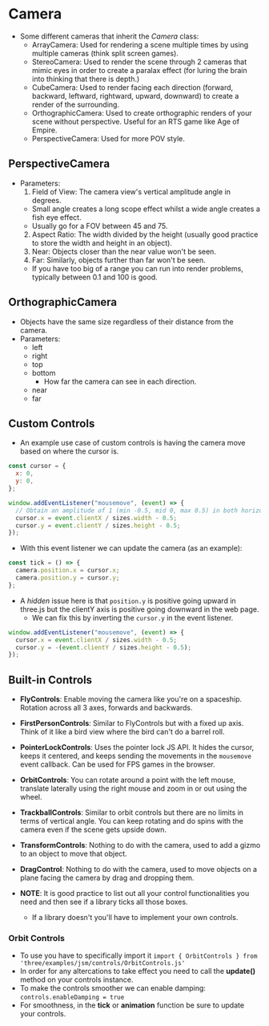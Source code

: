 # Camera

- Some different cameras that inherit the _Camera_ class:
  - ArrayCamera: Used for rendering a scene multiple times by using multiple cameras (think split screen games).
  - StereoCamera: Used to render the scene through 2 cameras that mimic eyes in order to create a paralax effect (for luring the brain into thinking that there is depth.)
  - CubeCamera: Used to render facing each direction (forward, backward, leftward, rightward, upward, downward) to create a render of the surrounding.
  - OrthographicCamera: Used to create orthographic renders of your scene without perspective. Useful for an RTS game like Age of Empire.
  - PerspectiveCamera: Used for more POV style.

## PerspectiveCamera

- Parameters:
  1. Field of View: The camera view's vertical amplitude angle in degrees.
  - Small angle creates a long scope effect whilst a wide angle creates a fish eye effect.
  - Usually go for a FOV between 45 and 75.
  2. Aspect Ratio: The width divided by the height (usually good practice to store the width and height in an object).
  3. Near: Objects closer than the near value won't be seen.
  4. Far: Similarly, objects further than far won't be seen.
  - If you have too big of a range you can run into render problems, typically between 0.1 and 100 is good.

## OrthographicCamera

- Objects have the same size regardless of their distance from the camera.
- Parameters:
  - left
  - right
  - top
  - bottom
    - How far the camera can see in each direction.
  - near
  - far

## Custom Controls

- An example use case of custom controls is having the camera move based on where the cursor is.

```js
const cursor = {
  x: 0,
  y: 0,
};

window.addEventListener("mousemove", (event) => {
  // Obtain an amplitude of 1 (min -0.5, mid 0, max 0.5) in both horizontal and vertical
  cursor.x = event.clientX / sizes.width - 0.5;
  cursor.y = event.clientY / sizes.height - 0.5;
});
```

- With this event listener we can update the camera (as an example):

```js
const tick = () => {
  camera.position.x = cursor.x;
  camera.position.y = cursor.y;
};
```

- A _hidden_ issue here is that `position.y` is positive going upward in three.js but the clientY axis is positive going downward in the web page.
  - We can fix this by inverting the `cursor.y` in the event listener.

```js
window.addEventListener("mousemove", (event) => {
  cursor.x = event.clientX / sizes.width - 0.5;
  cursor.y = -(event.clientY / sizes.height - 0.5);
});
```

## Built-in Controls

- **FlyControls**: Enable moving the camera like you're on a spaceship. Rotation across all 3 axes, forwards and backwards.
- **FirstPersonControls**: Similar to FlyControls but with a fixed up axis. Think of it like a bird view where the bird can't do a barrel roll.
- **PointerLockControls**: Uses the pointer lock JS API. It hides the cursor, keeps it centered, and keeps sending the movements in the `mousemove` event callback. Can be used for FPS games in the browser.
- **OrbitControls**: You can rotate around a point with the left mouse, translate laterally using the right mouse and zoom in or out using the wheel.
- **TrackballControls**: Similar to orbit controls but there are no limits in terms of vertical angle. You can keep rotating and do spins with the camera even if the scene gets upside down.
- **TransformControls**: Nothing to do with the camera, used to add a gizmo to an object to move that object.
- **DragControl**: Nothing to do with the camera, used to move objects on a plane facing the camera by drag and dropping them.

- **NOTE**: It is good practice to list out all your control functionalities you need and then see if a library ticks all those boxes. 
  - If a library doesn't you'll have to implement your own controls.

### Orbit Controls 

- To use you have to specifically import it `import { OrbitControls } from 'three/examples/jsm/controls/OrbitControls.js'`
- In order for any altercations to take effect you need to call the **update()** method on your controls instance.
- To make the controls smoother we can enable damping: `controls.enableDamping = true`
- For smoothness, in the **tick** or **animation** function be sure to update your controls. 
